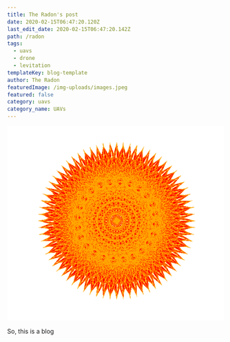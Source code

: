 ```yaml
---
title: The Radon's post
date: 2020-02-15T06:47:20.120Z
last_edit_date: 2020-02-15T06:47:20.142Z
path: /radon
tags:
  - uavs
  - drone
  - levitation
templateKey: blog-template
author: The Radon
featuredImage: /img-uploads/images.jpeg
featured: false
category: uavs
category_name: UAVs
---
```

![k](../img-uploads/a_diff_sun.PNG)


So, this is a blog
